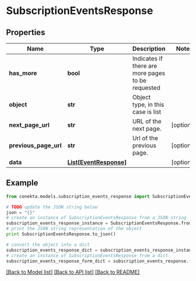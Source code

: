 # SubscriptionEventsResponse


## Properties
Name | Type | Description | Notes
------------ | ------------- | ------------- | -------------
**has_more** | **bool** | Indicates if there are more pages to be requested | 
**object** | **str** | Object type, in this case is list | 
**next_page_url** | **str** | URL of the next page. | [optional] 
**previous_page_url** | **str** | Url of the previous page. | [optional] 
**data** | [**List[EventResponse]**](EventResponse.md) |  | [optional] 

## Example

```python
from conekta.models.subscription_events_response import SubscriptionEventsResponse

# TODO update the JSON string below
json = "{}"
# create an instance of SubscriptionEventsResponse from a JSON string
subscription_events_response_instance = SubscriptionEventsResponse.from_json(json)
# print the JSON string representation of the object
print SubscriptionEventsResponse.to_json()

# convert the object into a dict
subscription_events_response_dict = subscription_events_response_instance.to_dict()
# create an instance of SubscriptionEventsResponse from a dict
subscription_events_response_form_dict = subscription_events_response.from_dict(subscription_events_response_dict)
```
[[Back to Model list]](../README.md#documentation-for-models) [[Back to API list]](../README.md#documentation-for-api-endpoints) [[Back to README]](../README.md)


